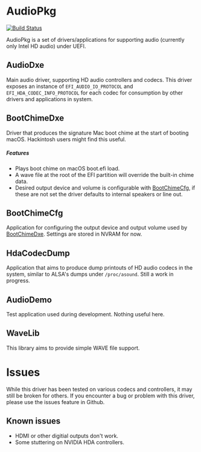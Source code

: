 # AudioPkg
[![Build Status](https://travis-ci.org/Goldfish64/AudioPkg.svg?branch=master)](https://travis-ci.org/Goldfish64/AudioPkg)

AudioPkg is a set of drivers/applications for supporting audio (currently only Intel HD audio) under UEFI.

## AudioDxe
Main audio driver, supporting HD audio controllers and codecs. This driver exposes an instance of `EFI_AUDIO_IO_PROTOCOL` and `EFI_HDA_CODEC_INFO_PROTOCOL` for each codec for consumption by other drivers and applications in system.

## BootChimeDxe
Driver that produces the signature Mac boot chime at the start of booting macOS. Hackintosh users might find this useful.

##### Features
* Plays boot chime on macOS boot.efi load.
* A wave file at the root of the EFI partition will override the built-in chime data.
* Desired output device and volume is configurable with [BootChimeCfg](#BootChimeCfg), if these are not set the driver defaults to internal speakers or line out.

## BootChimeCfg
Application for configuring the output device and output volume used by [BootChimeDxe](#BootChimeDxe). Settings are stored in NVRAM for now.

## HdaCodecDump
Application that aims to produce dump printouts of HD audio codecs in the system, similar to ALSA's dumps under `/proc/asound`. Still a work in progress.

## AudioDemo
Test application used during development. Nothing useful here.

## WaveLib
This library aims to provide simple WAVE file support.

# Issues
While this driver has been tested on various codecs and controllers, it may still be broken for others. If you encounter a bug or problem with this driver, please use the issues feature in Github.

## Known issues
* HDMI or other digitial outputs don't work.
* Some stuttering on NVIDIA HDA controllers.
